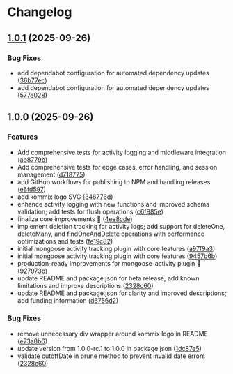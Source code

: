 # Changelog

## [1.0.1](https://github.com/kommix/mongoose-activity/compare/v1.0.0...v1.0.1) (2025-09-26)


### Bug Fixes

* add dependabot configuration for automated dependency updates ([36b77ec](https://github.com/kommix/mongoose-activity/commit/36b77ec6e6fb0df7de1fc1b08f09dcf2870b1077))
* add dependabot configuration for automated dependency updates ([577e028](https://github.com/kommix/mongoose-activity/commit/577e028b8a3914bcec5b6b6e7e01ac6848d1e23f))

## 1.0.0 (2025-09-26)


### Features

* Add comprehensive tests for activity logging and middleware integration ([ab8779b](https://github.com/kommix/mongoose-activity/commit/ab8779b68cb1ab4b45afa08ca30be5159724cddd))
* Add comprehensive tests for edge cases, error handling, and session management ([d718775](https://github.com/kommix/mongoose-activity/commit/d71877500b5049088a8a243d8faefe4c56e5ae56))
* add GitHub workflows for publishing to NPM and handling releases ([e6fd597](https://github.com/kommix/mongoose-activity/commit/e6fd5970a1fb12d614be9cace908664e50e53f24))
* add kommix logo SVG ([346776d](https://github.com/kommix/mongoose-activity/commit/346776dcb49597eb2a34f3548600da6331437c72))
* enhance activity logging with new functions and improved schema validation; add tests for flush operations ([c6f985e](https://github.com/kommix/mongoose-activity/commit/c6f985e0ed2d09b5d6df0909e88258a317ffe99d))
* finalize core improvements 🚀 ([4ee8cde](https://github.com/kommix/mongoose-activity/commit/4ee8cdeb61aeb7b7be0fc7b153f42563893522de))
* implement deletion tracking for activity logs; add support for deleteOne, deleteMany, and findOneAndDelete operations with performance optimizations and tests ([fe19c82](https://github.com/kommix/mongoose-activity/commit/fe19c82d7752cdcf55946ebd5823b203bebdb66b))
* initial mongoose activity tracking plugin with core features ([a97f9a3](https://github.com/kommix/mongoose-activity/commit/a97f9a30513cd4f430ea0d2ff36e55597ada806e))
* initial mongoose activity tracking plugin with core features ([9457b6b](https://github.com/kommix/mongoose-activity/commit/9457b6bd6bbe159cd3c8460be176dea70f9829a7))
* production-ready improvements for mongoose-activity plugin 🎉 ([927973b](https://github.com/kommix/mongoose-activity/commit/927973b0f3283a608375f9313d4db135248ae482))
* update README and package.json for beta release; add known limitations and improve descriptions ([2328c60](https://github.com/kommix/mongoose-activity/commit/2328c60e573d203f954764777fd5d4fe36ed6fc6))
* update README and package.json for clarity and improved descriptions; add funding information ([d6756d2](https://github.com/kommix/mongoose-activity/commit/d6756d20aee0d64e08931df2beb21b732187eb87))


### Bug Fixes

* remove unnecessary div wrapper around kommix logo in README ([e73a8b6](https://github.com/kommix/mongoose-activity/commit/e73a8b6d0c5bb1aac434bc34d682e09b263a53cd))
* update version from 1.0.0-rc.1 to 1.0.0 in package.json ([1dc87e5](https://github.com/kommix/mongoose-activity/commit/1dc87e5645a8f9cd8fa81c4124e6fe543d0c6194))
* validate cutoffDate in prune method to prevent invalid date errors ([2328c60](https://github.com/kommix/mongoose-activity/commit/2328c60e573d203f954764777fd5d4fe36ed6fc6))
